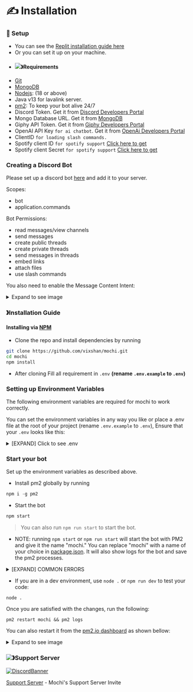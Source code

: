 # ✍ Installation

### 🚀 Setup

* You can see the [Replit installation guide here](replit.md)
* Or you can set it up on your machine.
* #### ![](https://cdn.discordapp.com/emojis/1009754836314628146.gif)》Requirements
* [Git](https://git-scm.com/downloads)
* [MongoDB](https://www.mongodb.com)
* [Nodejs](https://nodejs.org/en/): (18 or above)
* Java v13 for lavalink server.
* [pm2](https://pm2.io/docs/runtime/guide/installation/): To keep your bot alive 24/7
* Discord Token. Get it from [Discord Developers Portal](https://discord.com/developers/applications)
* Mongo Database URL. Get it from [MongoDB](https://cloud.mongodb.com/v2/635277bf9f5c7b5620db28a4#clusters)
* Giphy API Token. Get it from [Giphy Developers Portal](https://developers.giphy.com/)
* OpenAI API Key `for ai chatbot`. Get it from [OpenAi Developers Portal](https://beta.openai.com/account/api-keys)
* ClientID `for loading slash commands.`
* Spotify client ID `for spotify support` [Click here to get](https://developer.spotify.com/dashboard/login)
* Spotify client Secret `for spotify support` [Click here to get](https://developer.spotify.com/dashboard/login)

### Creating a Discord Bot

Please set up a discord bot [here](https://discord.com/developers/applications/) and add it to your server.

Scopes:

* bot
* application.commands

Bot Permissions:

* read messages/view channels
* send messages
* create public threads
* create private threads
* send messages in threads
* embed links
* attach files
* use slash commands

You also need to enable the Message Content Intent:

<details>

<summary>Expand to see image</summary>

<img src="https://user-images.githubusercontent.com/108406948/210853245-31728f5a-3017-4a26-9caa-0541b6fe1aae.png" alt="image" data-size="original">

</details>

### 》Installation Guide

#### Installing via [NPM](https://www.npmjs.com/)

* Clone the repo and install dependencies by running

```bash
git clone https://github.com/vixshan/mochi.git
cd mochi
npm install
```

* After cloning Fill all requirement in `.env` **(rename `.env.example` to `.env`)**

### Setting up Environment Variables

The following environment variables are required for mochi to work correctly.

You can set the environment variables in any way you like or place a .env file at the root of your project (rename `.env.example` to `.env`), Ensure that your `.env` looks like this:

<details>

<summary>[EXPAND] Click to see .env</summary>

```bash
@@ -1,23 +0,0 @@
# Bot Token [Required]
BOT_TOKEN=

# Mongo Database Connection String [Required]
MONGO_CONNECTION=

# Webhooks [Optional]
ERROR_LOGS=
JOIN_LEAVE_LOGS=

# Dashboard [Required for dashboard]
BOT_SECRET=
SESSION_PASSWORD=

# Required for Weather Command (https://weatherstack.com)
WEATHERSTACK_KEY=

# Required for image commands (https://strangeapi.fun/docs)
STRANGE_API_KEY=

# SPOTFIY [Required for Spotify Support]
SPOTIFY_CLIENT_ID=
SPOTIFY_CLIENT_SECRET=

# Required for OpenAI (https://beta.openai.com/)
OPENAI=

# Required for few anime commands (https://docs.waifu.it)
WAIFU_IT_KEY=

```

MongoDB:

* MONGODB\_CONNECTION: The MongoDB connection string.
  * Should look something like this: mongodb+srv://:..mongodb.net/?retryWrites=true\&w=majority

Bot Token:

* BOT\_TOKEN: The Discord bot token
  * You can get it from your [Discord Dev Portal](https://discord.com/developers/applications) by selecting your app and then selecting "Bot."

Discord Server Details:

* ERROR\_LOGS: (Optional) The webhook for error log messages
* JOIN\_LEAVE\_LOGS: (Optional) The webhook for join/leave log messages

Extras:

* WEATHERSTACK\_KEY: (Optional) The API key for weatherstack.com
* STRANGE\_API\_KEY: (Optional) The API key for strangeapi.fun
* SPOTIFY\_CLIENT\_ID: (Optional) The client ID for Spotify
* SPOTIFY\_CLIENT\_SECRET: (Optional) The client secret for Spotify
* OPENAI: (Optional) The API key for OpenAI
* WAIFU\_IT\_KEY: (Optional) The API key for [waifu.it](https://docs.waifu.it)

</details>

### Start your bot

Set up the environment variables as described above.

* Install pm2 globally by running

```js
npm i -g pm2
```

* Start the bot

```bash
npm start
```

> You can also run `npm run start` to start the bot.

* NOTE: running `npm start` or `npm run start` will start the bot with PM2 and give it the name "mochi." You can replace "mochi" with a name of your choice in [package.json](../package.json). It will also show logs for the bot and save the pm2 processes.

<details>

<summary>[EXPAND] COMMON ERRORS</summary>

```js
[PM2][ERROR] Script already launched, add -f option to force re-execution
```

It means that the bot is already running. You can delete it by running the following command followed by the command to start the bot, i.e., `npm run start`:

```
pm2 delete mochi
```

Or restart it by running:

```
pm2 restart mochi
```

</details>

* If you are in a dev environment, use `node .` or `npm run dev` to test your code:

```
node .
```

Once you are satisfied with the changes, run the following:

```
pm2 restart mochi && pm2 logs
```

You can also restart it from the [pm2.io dashboard](https://pm2.io/) as shown bellow:

<details>

<summary>Expand to see image</summary>

<img src="https://cdn.discordapp.com/attachments/1072834906742345808/1076183450417123358/image.png" alt="image" data-size="original">

</details>

### ![](https://cdn.discordapp.com/emojis/1036083490292244493.png)》Support Server

[![DiscordBanner](https://invidget.switchblade.xyz/uMgS9evnmv)](https://discord.gg/uMgS9evnmv)

[Support Server](https://discord.gg/uMgS9evnmv) - Mochi's Support Server Invite
